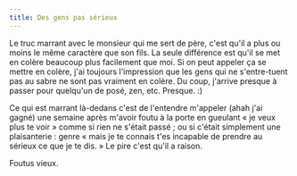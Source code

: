 ```yaml
---
title: Des gens pas sérieux
---
```


Le truc marrant avec le monsieur qui me sert de père, c'est qu'il a plus ou
moins le même caractère que son fils. La seule différence est qu'il se met en
colère beaucoup plus facilement que moi. Si on peut appeler ça se mettre en
colère, j'ai toujours l'impression que les gens qui ne s'entre-tuent pas au
sabre ne sont pas vraiment en colère. Du coup, j'arrive presque à passer pour
quelqu'un de posé, zen, etc. Presque. :)

Ce qui est marrant là-dedans c'est de l'entendre m'appeler (ahah j'ai gagné)
une semaine après m'avoir foutu à la porte en gueulant « je veux plus te voir
» comme si rien ne s'était passé ; ou si c'était simplement une plaisanterie :
genre « mais je te connais t'es incapable de prendre au sérieux ce que je te
dis. » Le pire c'est qu'il a raison.

Foutus vieux.


